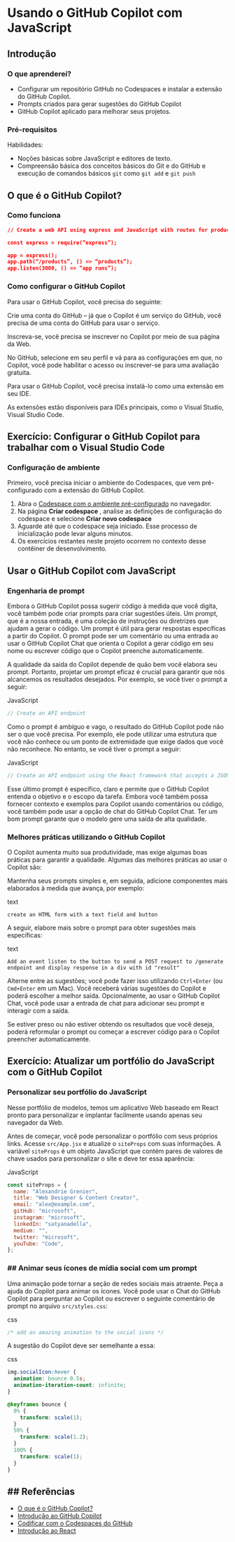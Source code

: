 # Usando o GitHub Copilot com JavaScript

## Introdução
### O que aprenderei?

- Configurar um repositório GitHub no Codespaces e instalar a extensão do GitHub Copilot.
- Prompts criados para gerar sugestões do GitHub Copilot
- GitHub Copilot aplicado para melhorar seus projetos.

### Pré-requisitos

Habilidades:

- Noções básicas sobre JavaScript e editores de texto.
- Compreensão básica dos conceitos básicos do Git e do GitHub e execução de comandos básicos `git` como `git add` e `git push`

## O que é o GitHub Copilot?

### Como funciona

```json
// Create a web API using express and JavaScript with routes for products and customers
```


  ```json
  const express = require(“express”);
  
  app = express();
  app.path(“/products”, () => “products”);
  app.listen(3000, () => “app runs”);
  ```

### Como configurar o GitHub Copilot

Para usar o GitHub Copilot, você precisa do seguinte:

Crie uma conta do GitHub – já que o Copilot é um serviço do GitHub, você precisa de uma conta do GitHub para usar o serviço.

Inscreva-se, você precisa se inscrever no Copilot por meio de sua página da Web.

No GitHub, selecione em seu perfil e vá para as configurações em que, no Copilot, você pode habilitar o acesso ou inscrever-se para uma avaliação gratuita.

Para usar o GitHub Copilot, você precisa instalá-lo como uma extensão em seu IDE.

As extensões estão disponíveis para IDEs principais, como o Visual Studio, Visual Studio Code.

## Exercício: Configurar o GitHub Copilot para trabalhar com o Visual Studio Code
### Configuração de ambiente

Primeiro, você precisa iniciar o ambiente do Codespaces, que vem pré-configurado com a extensão do GitHub Copilot.

1. Abra o [Codespace com o ambiente pré-configurado](https://codespaces.new/MicrosoftDocs/mslearn-copilot-codespaces-javascript?quickstart=1) no navegador.
2. Na página **Criar codespace** , analise as definições de configuração do codespace e selecione **Criar novo codespace**
3. Aguarde até que o codespace seja iniciado. Esse processo de inicialização pode levar alguns minutos.
4. Os exercícios restantes neste projeto ocorrem no contexto desse contêiner de desenvolvimento.

## Usar o GitHub Copilot com JavaScript
### Engenharia de prompt

Embora o GitHub Copilot possa sugerir código à medida que você  digita, você também pode criar prompts para criar sugestões úteis. Um  prompt, que é a nossa entrada, é uma coleção de instruções ou diretrizes que ajudam a gerar o código. Um prompt é útil para gerar respostas  específicas a partir do Copilot. O prompt pode ser um comentário ou uma  entrada ao usar o GitHub Copilot Chat que orienta o Copilot a gerar  código em seu nome ou escrever código que o Copilot preenche  automaticamente.

A qualidade da saída do Copilot depende de quão bem você elabora seu  prompt. Portanto, projetar um prompt eficaz é crucial para garantir que  nós alcancemos os resultados desejados. Por exemplo, se você tiver o  prompt a seguir:

JavaScript 	

```javascript
// Create an API endpoint
```

Como o prompt é ambíguo e vago, o resultado do GitHub Copilot pode  não ser o que você precisa. Por exemplo, ele pode utilizar uma estrutura que você não conhece ou um ponto de extremidade que exige dados que  você não reconhece. No entanto, se você tiver o prompt a seguir:

JavaScript 	

```javascript
// Create an API endpoint using the React framework that accepts a JSON payload in a POST request
```

Esse último prompt é específico, claro e permite que o GitHub Copilot entenda o objetivo e o escopo da tarefa. Embora você também possa  fornecer contexto e exemplos para Copilot usando comentários ou código,  você também pode usar a opção de chat do GitHub Copilot Chat. Ter um bom prompt garante que o modelo gere uma saída de alta qualidade.

### Melhores práticas utilizando o GitHub Copilot

O Copilot aumenta muito sua produtividade, mas exige algumas boas  práticas para garantir a qualidade. Algumas das melhores práticas ao  usar o Copilot são:

Mantenha seus prompts simples e, em seguida, adicione componentes mais elaborados à medida que avança, por exemplo:

text 	

```text
create an HTML form with a text field and button
```

A seguir, elabore mais sobre o prompt para obter sugestões mais específicas:

text 	

```text
Add an event listen to the button to send a POST request to /generate endpoint and display response in a div with id "result"
```

Alterne entre as sugestões; você pode fazer isso utilizando `Ctrl+Enter` (ou `Cmd+Enter` em um Mac). Você receberá várias sugestões do Copilot e poderá escolher a melhor saída. Opcionalmente, ao usar o GitHub Copilot Chat, você pode usar a entrada de chat para adicionar seu prompt e interagir com a  saída.

Se estiver preso ou não estiver obtendo os resultados que você  deseja, poderá reformular o prompt ou começar a escrever código para o  Copilot preencher automaticamente.

## Exercício: Atualizar um portfólio do JavaScript com o GitHub Copilot
### Personalizar seu portfólio do JavaScript

Nesse portfólio de modelos, temos um aplicativo Web baseado em React  pronto para personalizar e implantar facilmente usando apenas seu  navegador da Web.

Antes de começar, você pode personalizar o portfólio com seus próprios links. Acesse `src/App.jsx` e atualize o `siteProps` com suas informações. A variável `siteProps` é um objeto JavaScript que contém pares de valores de chave usados para personalizar o site e deve ter essa aparência:

JavaScript 	

```javascript
const siteProps = {
  name: "Alexandrie Grenier",
  title: "Web Designer & Content Creator",
  email: "alex@example.com",
  gitHub: "microsoft",
  instagram: "microsoft",
  linkedIn: "satyanadella",
  medium: "",
  twitter: "microsoft",
  youTube: "Code",
};
```

### ## Animar seus ícones de mídia social com um prompt

Uma animação pode tornar a seção de redes sociais mais atraente. Peça a ajuda do Copilot para animar os ícones. Você pode usar o Chat do  GitHub Copilot para perguntar ao Copilot ou escrever o seguinte  comentário de prompt no arquivo `src/styles.css`:

css 	

```css
/* add an amazing animation to the social icons */
```

A sugestão do Copilot deve ser semelhante a essa:

css 	

```css
img.socialIcon:hover {
  animation: bounce 0.5s;
  animation-iteration-count: infinite;
}

@keyframes bounce {
  0% {
    transform: scale(1);
  }
  50% {
    transform: scale(1.2);
  }
  100% {
    transform: scale(1);
  }
}
```

## ## Referências

- [O que é o GitHub Copilot?](https://learn.microsoft.com/pt-br/shows/introduction-to-github-copilot/what-is-github-copilot-1-of-6?WT.mc_id=academic-105743-bethanycheum)
- [Introdução ao GitHub Copilot](https://learn.microsoft.com/pt-br/training/modules/introduction-to-github-copilot/?WT.mc_id=academic-105774-abrilu)
- [Codificar com o Codespaces do GitHub](https://learn.microsoft.com/pt-br/training/modules/code-with-github-codespaces/?WT.mc_id=academic-105774-abrilu)
- [Introdução ao React](https://learn.microsoft.com/pt-br/training/modules/react-get-started/?WT.mc_id=academic-105774-abrilu)